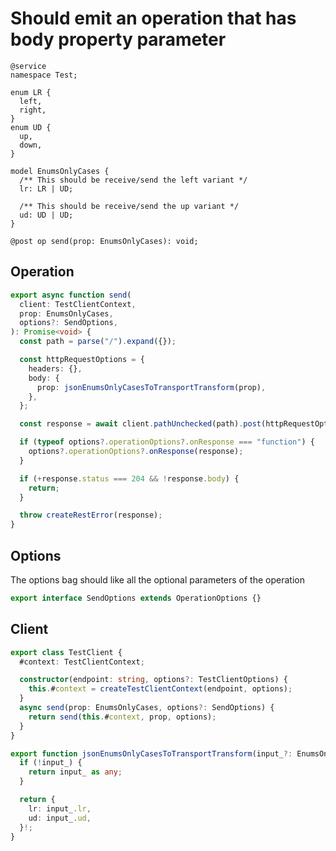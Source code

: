 # Should emit an operation that has body property parameter

```tsp
@service
namespace Test;

enum LR {
  left,
  right,
}
enum UD {
  up,
  down,
}

model EnumsOnlyCases {
  /** This should be receive/send the left variant */
  lr: LR | UD;

  /** This should be receive/send the up variant */
  ud: UD | UD;
}

@post op send(prop: EnumsOnlyCases): void;
```

## Operation

```ts src/api/testClientOperations.ts function send
export async function send(
  client: TestClientContext,
  prop: EnumsOnlyCases,
  options?: SendOptions,
): Promise<void> {
  const path = parse("/").expand({});

  const httpRequestOptions = {
    headers: {},
    body: {
      prop: jsonEnumsOnlyCasesToTransportTransform(prop),
    },
  };

  const response = await client.pathUnchecked(path).post(httpRequestOptions);

  if (typeof options?.operationOptions?.onResponse === "function") {
    options?.operationOptions?.onResponse(response);
  }

  if (+response.status === 204 && !response.body) {
    return;
  }

  throw createRestError(response);
}
```

## Options

The options bag should like all the optional parameters of the operation

```ts src/api/testClientOperations.ts interface SendOptions
export interface SendOptions extends OperationOptions {}
```

## Client

```ts src/testClient.ts class TestClient
export class TestClient {
  #context: TestClientContext;

  constructor(endpoint: string, options?: TestClientOptions) {
    this.#context = createTestClientContext(endpoint, options);
  }
  async send(prop: EnumsOnlyCases, options?: SendOptions) {
    return send(this.#context, prop, options);
  }
}
```

```ts src/models/serializers.ts function jsonEnumsOnlyCasesToTransportTransform
export function jsonEnumsOnlyCasesToTransportTransform(input_?: EnumsOnlyCases | null): any {
  if (!input_) {
    return input_ as any;
  }

  return {
    lr: input_.lr,
    ud: input_.ud,
  }!;
}
```
